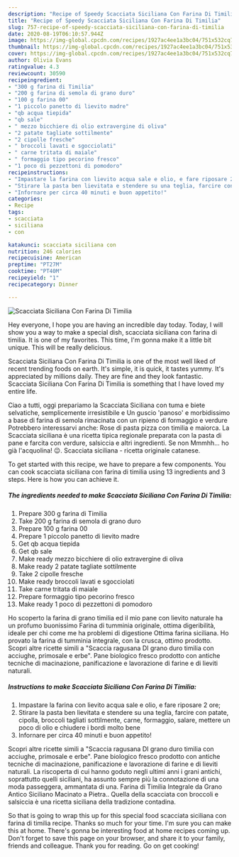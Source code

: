 ```yaml
---
description: "Recipe of Speedy Scacciata Siciliana Con Farina Di Timilia"
title: "Recipe of Speedy Scacciata Siciliana Con Farina Di Timilia"
slug: 757-recipe-of-speedy-scacciata-siciliana-con-farina-di-timilia
date: 2020-08-19T06:10:57.944Z
image: https://img-global.cpcdn.com/recipes/1927ac4ee1a3bc04/751x532cq70/scacciata-siciliana-con-farina-di-timilia-recipe-main-photo.jpg
thumbnail: https://img-global.cpcdn.com/recipes/1927ac4ee1a3bc04/751x532cq70/scacciata-siciliana-con-farina-di-timilia-recipe-main-photo.jpg
cover: https://img-global.cpcdn.com/recipes/1927ac4ee1a3bc04/751x532cq70/scacciata-siciliana-con-farina-di-timilia-recipe-main-photo.jpg
author: Olivia Evans
ratingvalue: 4.3
reviewcount: 30590
recipeingredient:
- "300 g farina di Timilia"
- "200 g farina di semola di grano duro"
- "100 g farina 00"
- "1 piccolo panetto di lievito madre"
- "qb acqua tiepida"
- "qb sale"
- " mezzo bicchiere di olio extravergine di oliva"
- "2 patate tagliate sottilmente"
- "2 cipolle fresche"
- " broccoli lavati e sgocciolati"
- " carne tritata di maiale"
- " formaggio tipo pecorino fresco"
- "1 poco di pezzettoni di pomodoro"
recipeinstructions:
- "Impastare la farina con lievito acqua sale e olio, e fare riposare 2 ore;"
- "Stirare la pasta ben lievitata e stendere su una teglia, farcire con patate, cipolla, broccoli tagliati sottilmente, carne, formaggio, salare, mettere un poco di olio e chiudere i bordi molto bene"
- "Infornare per circa 40 minuti e buon appetito!"
categories:
- Recipe
tags:
- scacciata
- siciliana
- con

katakunci: scacciata siciliana con 
nutrition: 246 calories
recipecuisine: American
preptime: "PT27M"
cooktime: "PT40M"
recipeyield: "1"
recipecategory: Dinner

---
```



![Scacciata Siciliana Con Farina Di Timilia](https://img-global.cpcdn.com/recipes/1927ac4ee1a3bc04/751x532cq70/scacciata-siciliana-con-farina-di-timilia-recipe-main-photo.jpg)

Hey everyone, I hope you are having an incredible day today. Today, I will show you a way to make a special dish, scacciata siciliana con farina di timilia. It is one of my favorites. This time, I'm gonna make it a little bit unique. This will be really delicious.

Scacciata Siciliana Con Farina Di Timilia is one of the most well liked of recent trending foods on earth. It's simple, it is quick, it tastes yummy. It's appreciated by millions daily. They are fine and they look fantastic. Scacciata Siciliana Con Farina Di Timilia is something that I have loved my entire life.

Ciao a tutti, oggi prepariamo la Scacciata Siciliana con tuma e biete selvatiche, semplicemente irresistibile e Un guscio &#39;panoso&#39; e morbidissimo a base di farina di semola rimacinata con un ripieno di formaggio e verdure Potrebbero interessarvi anche: Rose di pasta pizza con timilia e maiorca. La Scacciata siciliana è una ricetta tipica regionale preparata con la pasta di pane e farcita con verdure, salsiccia e altri ingredienti. Se non Mmmhh… ho già l&#39;acquolina! 😉. Scacciata siciliana - ricetta originale catanese.


To get started with this recipe, we have to prepare a few components. You can cook scacciata siciliana con farina di timilia using 13 ingredients and 3 steps. Here is how you can achieve it.

<!--inarticleads1-->

##### The ingredients needed to make Scacciata Siciliana Con Farina Di Timilia:

1. Prepare 300 g farina di Timilia
1. Take 200 g farina di semola di grano duro
1. Prepare 100 g farina 00
1. Prepare 1 piccolo panetto di lievito madre
1. Get qb acqua tiepida
1. Get qb sale
1. Make ready  mezzo bicchiere di olio extravergine di oliva
1. Make ready 2 patate tagliate sottilmente
1. Take 2 cipolle fresche
1. Make ready  broccoli lavati e sgocciolati
1. Take  carne tritata di maiale
1. Prepare  formaggio tipo pecorino fresco
1. Make ready 1 poco di pezzettoni di pomodoro


Ho scoperto la farina di grano timilia ed il mio pane con lievito naturale ha un profumo buonissimo Farina di tumminia originale, ottima digeribilità, ideale per chi come me ha problemi di digestione Ottima farina siciliana. Ho provato la farina di tumminia integrale, con la crusca, ottimo prodotto. Scopri altre ricette simili a &#34;Scaccia ragusana DI grano duro timilia con acciughe, primosale e erbe&#34;. Pane biologico fresco prodotto con antiche tecniche di macinazione, panificazione e lavorazione di farine e di lieviti naturali. 

<!--inarticleads2-->

##### Instructions to make Scacciata Siciliana Con Farina Di Timilia:

1. Impastare la farina con lievito acqua sale e olio, e fare riposare 2 ore;
1. Stirare la pasta ben lievitata e stendere su una teglia, farcire con patate, cipolla, broccoli tagliati sottilmente, carne, formaggio, salare, mettere un poco di olio e chiudere i bordi molto bene
1. Infornare per circa 40 minuti e buon appetito!


Scopri altre ricette simili a &#34;Scaccia ragusana DI grano duro timilia con acciughe, primosale e erbe&#34;. Pane biologico fresco prodotto con antiche tecniche di macinazione, panificazione e lavorazione di farine e di lieviti naturali. La riscoperta di cui hanno goduto negli ultimi anni i grani antichi, soprattutto quelli siciliani, ha assunto sempre più la connotazione di una moda passeggera, ammantata di una. Farina di Timilia Integrale da Grano Antico Siciliano Macinato a Pietra.. Quella della scacciata con broccoli e salsiccia è una ricetta siciliana della tradizione contadina. 

So that is going to wrap this up for this special food scacciata siciliana con farina di timilia recipe. Thanks so much for your time. I'm sure you can make this at home. There's gonna be interesting food at home recipes coming up. Don't forget to save this page on your browser, and share it to your family, friends and colleague. Thank you for reading. Go on get cooking!
